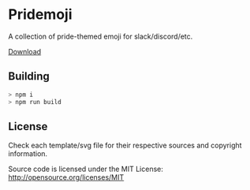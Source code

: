 Pridemoji
=========

A collection of pride-themed emoji for slack/discord/etc.

[Download](https://github.com/Tschrock/pridemoji/releases/latest/download/pridemoji.zip)

## Building

```sh
> npm i
> npm run build
```

## License

Check each template/svg file for their respective sources and copyright information.

Source code is licensed under the MIT License: http://opensource.org/licenses/MIT
